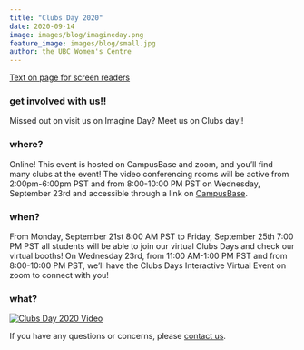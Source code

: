 ```yaml
---
title: "Clubs Day 2020"
date: 2020-09-14
image: images/blog/imagineday.png
feature_image: images/blog/small.jpg
author: the UBC Women's Centre
---
```


[Text on page for screen readers](/accessibleclubsday2020.txt)

### get involved with us!! 
Missed out on visit us on Imagine Day? Meet us on Clubs day!!

### where?
Online! This event is hosted on CampusBase and zoom, and you’ll find many clubs at the event! The video conferencing rooms will be active from 2:00pm-6:00pm PST and from 8:00-10:00 PM PST on Wednesday, September 23rd and accessible through a link on [CampusBase](http://cglink.me/v140).

### when? 
From Monday, September 21st 8:00 AM PST to Friday, September 25th 7:00 PM PST all students will be able to join our virtual Clubs Days and check our virtual booths! On Wednesday 23rd, from 11:00 AM-1:00 PM PST and from 8:00-10:00 PM PST, we’ll have the Clubs Days Interactive Virtual Event on zoom to connect with you!


### what?

[![Clubs Day 2020 Video](https://img.youtube.com/vi/7tbJ3iXTxog/0.jpg)](https://www.youtube.com/watch?v=7tbJ3iXTxog)


If you have any questions or concerns, please [contact us](/contact).

